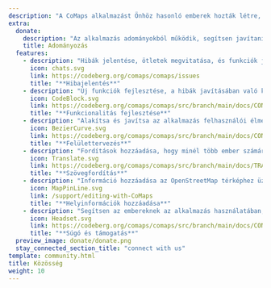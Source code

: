 ```yaml
---
description: "A CoMaps alkalmazást Önhöz hasonló emberek hozták létre, és tartják karban"
extra:
  donate:
    description: "Az alkalmazás adományokból működik, segítsen javítani ezen"
    title: Adományozás
  features:
    - description: "Hibák jelentése, ötletek megvitatása, és funkciók javaslása"
      icon: chats.svg
      link: https://codeberg.org/comaps/comaps/issues
      title: "**Hibajelentés**"
    - description: "Új funkciók fejlesztése, a hibák javításában való közreműködés, és a kód felülvizsgálata"
      icon: CodeBlock.svg
      link: https://codeberg.org/comaps/comaps/src/branch/main/docs/CONTRIBUTING.md
      title: "**Funkcionalitás fejlesztése**"
    - description: "Alakítsa és javítsa az alkalmazás felhasználói élményét"
      icon: BezierCurve.svg
      link: https://codeberg.org/comaps/comaps/src/branch/main/docs/CONTRIBUTING.md
      title: "**Felülettervezés**"
    - description: "Fordítások hozzáadása, hogy minél több ember számára legyen elérhető a világ minden táján"
      icon: Translate.svg
      link: https://codeberg.org/comaps/comaps/src/branch/main/docs/TRANSLATIONS.md
      title: "**Szövegfordítás**"
    - description: "Információ hozzáadása az OpenStreetMap térképhez üzletekről, látnivalókról, ösvényekről és a tömegközlekedésről"
      icon: MapPinLine.svg
      link: /support/editing-with-CoMaps
      title: "**Helyinformációk hozzáadása**"
    - description: "Segítsen az embereknek az alkalmazás használatában, és válaszoljon a kérdéseikre"
      icon: Headset.svg
      link: https://codeberg.org/comaps/comaps/src/branch/main/docs/CONTRIBUTING.md
      title: "**Súgó és támogatás**"
  preview_image: donate/donate.png
  stay_connected_section_title: "connect with us"
template: community.html
title: Közösség
weight: 10
---
```

